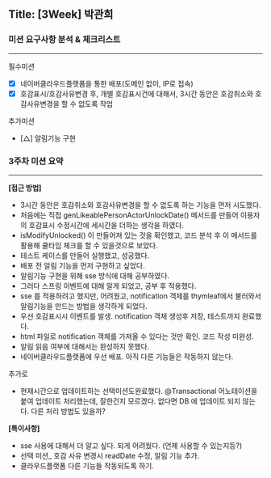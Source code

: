 ## Title: [3Week] 박관희

### 미션 요구사항 분석 & 체크리스트

---

필수미션

- [x] 네이버클라우드플랫폼을 통한 배포(도메인 없이, IP로 접속)
- [x] 호감표시/호감사유변경 후, 개별 호감표시건에 대해서, 3시간 동안은 호감취소와 호감사유변경을 할 수 없도록 작업

추가미션

- [△] 알림기능 구현



### 3주차 미션 요약

---

**[접근 방법]**

- 3시간 동안은 호감취소와 호감사유변경을 할 수 없도록 하는 기능을 먼저 시도했다.
- 처음에는 직접 genLikeablePersonActorUnlockDate() 메서드를 만들어 이용자의 호감표시 수정시간에 세시간을 더하는 생각을 하였다.
- isModifyUnlocked() 이 만들어져 있는 것을 확인했고, 코드 분석 후 이 메서드를 활용해 쿨타임 체크를 할 수 있을것으로 보았다.
- 테스트 케이스를 만들어 실행했고, 성공했다.
- 배포 전 알림 기능을 먼저 구현하고 싶었다.
- 알림기능 구현을 위해 sse 방식에 대해 공부하였다.
- 그러다 스프링 이벤트에 대해 알게 되었고, 공부 후 적용했다.
- sse 를 적용하려고 했지만, 어려웠고, notification 객체를 thymleaf에서 불러와서 알림기능을 만드는 방법을 생각하게 되었다.
- 우선 호감표시시 이벤트를 발생. notification 객체 생성후  저장, 테스트까지 완료했다.
- html 파일로 notification 객체를 가져올 수 있다는 것만 확인. 코드 작성 미완성.
- 알림 읽음 여부에 대해서는 완성하지 못했다.
- 네이버클라우드플랫폼에 우선 배포. 아직 다른 기능들은 작동하지 않는다.


추가로
- 현재시간으로 업데이트하는 선택미션도완료했다. @Transactional 어노테이션을 붙여 업데이트 처리했는데, 잘한건지 모르겠다. 없다면 DB 에 업데이트 되지 않는다.
다른 처리 방법도 있을까?



**[특이사항]**

- sse 사용에 대해서 더 알고 싶다. 되게 어려웠다. (언제 사용할 수 있는지등?)
- 선택 미션_ 호감 사유 변경시 readDate 수정, 알림 기능 추가.
- 클라우드플랫폼 다른 기능들 작동되도록 하기.